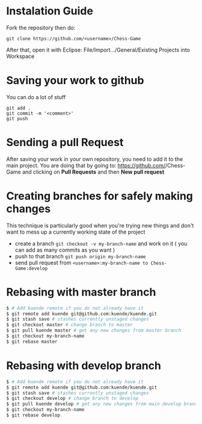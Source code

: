 
# Instalation Guide #

Fork the repository then do:
```
git clone https://github.com/<username>/Chess-Game
```
After that, open it with Eclipse:
  File/Import.../General/Existing Projects into Workspace

# Saving your work to github #

You can do a lot of stuff 
```
git add .
git commit -m '<comment>'
git push
```

# Sending a pull Request #

After saving your work in your own repository, you need to add it to the main project.
You are doing that by going to: https://github.com/<username>/Chess-Game
and clicking on **Pull Requests** and then **New pull request**

# Creating branches for safely making changes #

This technique is particularly good when you're trying new things and don't want to mess up a currently working state of the project

 - create a branch `git checkout -v my-branch-name` and work on it ( you can add as many commits as you want )
 - push to that branch `git push origin my-branch-name`
 - send pull request from `<username>:my-branch-name to Chess-Game:develop`

# Rebasing with master branch #

```bash
$ # Add kuende remote if you do not already have it
$ git remote add kuende git@github.com:kuende/kuende.git
$ git stash save # stashes currently unstaged changes
$ git checkout master # change branch to master
$ git pull kuende master # get any new changes from master branch
$ git checkout my-branch-name
$ git rebase master
```

# Rebasing with develop branch #

```bash
$ # Add kuende remote if you do not already have it
$ git remote add kuende git@github.com:kuende/kuende.git
$ git stash save # stashes currently unstaged changes
$ git checkout develop # change branch to develop
$ git pull kuende develop # get any new changes from main develop branch
$ git checkout my-branch-name
$ git rebase develop
```

